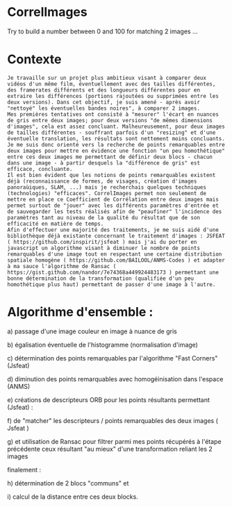# CorrelImages
Try to build a number between 0 and 100 for matching 2 images ...

# Contexte 
    Je travaille sur un projet plus ambitieux visant à comparer deux vidéos d'un même film, éventuellement avec des tailles différentes, des framerates différents et des longueurs différentes pour en extraire les différences (portions rajoutées ou supprimées entre les deux versions). Dans cet objectif, je suis amené - après avoir "nettoyé" les éventuelles bandes noires", à comparer 2 images. 
    Mes premières tentatives ont consisté à "mesurer" l'écart en nuances de gris entre deux images; pour deux versions "de mêmes dimensions d'images", cela est assez concluant. Malheureusement, pour deux images de tailles différentes - souffrant parfois d'un "resizing" et d'une éventuelle translation, les résultats sont nettement moins concluants. 
    Je me suis donc orienté vers la recherche de points remarquables entre deux images pour mettre en évidence une fonction "un peu homothétique" entre ces deux images me permettant de définir deux blocs - chacun dans une image - à partir desquels la "différence de gris" est efficace, concluante.
    Il est bien évident que les notions de points remarquables existent déjà (reconnaissance de formes, de visages, création d'images panoraùiques, SLAM, ...) mais je recherchais quelques techniques (technologies) "efficaces". CorrelImages permet non seulement de mettre en place ce Coefficient de Corrélation entre deux images mais permet surtout de "jouer" avec les différents paramètres d'entrée et de sauvegarder les tests réalisés afin de "peaufiner" l'incidence des paramètres tant au niveau de la qualité du résultat que de son efficacité en matière de temps.
    Afin d'effectuer une majorité des traitements, je me suis aidé d'une bibliothèque déjà existante concernant le traitement d'images : JSFEAT ( https://github.com/inspirit/jsfeat ) mais j'ai du porter en javascript un algorithme visant à diminuer le nombre de points remarquables d'une image tout en respectant une certaine distribution spatiale homogène ( https://github.com/BAILOOL/ANMS-Codes ) et adapter à ma sauce l'algorithme de Ransac ( https://gist.github.com/nandor/7e74368a449924483173 ) permettant une bonne détermination de la transformation (qualifiée d'un peu homothétique plus haut) permettant de passer d'une image à l'autre.

# Algorithme d'ensemble :

a) passage d'une image couleur en image à nuance de gris

b) égalisation éventuelle de l'histogramme (normalisation d'image)

c) détermination des points remarquables par l'algorithme "Fast Corners" (Jsfeat)

d) diminution des points remarquables avec homogéinisation dans l'espace (ANMS)

e) créations de descripteurs ORB pour les points résultants permettant (Jsfeat) :

f) de "matcher" les descripteurs / points remarquables des deux images ( Jsfeat )

g) et utilisation de Ransac pour filtrer parmi mes points récupérés à l'étape précédente ceux résultant "au mieux" d'une transformation reliant les 2 images

finalement :

h) détermination de 2 blocs "communs" et

i) calcul de la distance entre ces deux  blocks.
